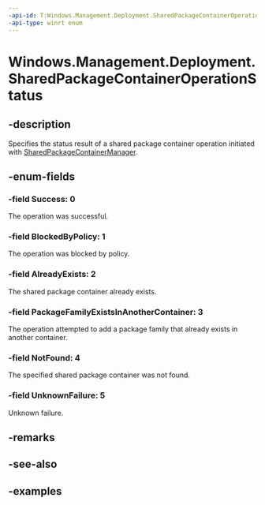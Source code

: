 ```yaml
---
-api-id: T:Windows.Management.Deployment.SharedPackageContainerOperationStatus
-api-type: winrt enum
---
```


# Windows.Management.Deployment.SharedPackageContainerOperationStatus

<!--
public enum SharedPackageContainerOperationStatus
-->


## -description

Specifies the status result of a shared package container operation initiated with [SharedPackageContainerManager](sharedpackagecontainermanager.md).

## -enum-fields

### -field Success: 0

The operation was successful.

### -field BlockedByPolicy: 1

The operation was blocked by policy.

### -field AlreadyExists: 2

The shared package container already exists.

### -field PackageFamilyExistsInAnotherContainer: 3

The operation attempted to add a package family that already exists in another container.

### -field NotFound: 4

The specified shared package container was not found.

### -field UnknownFailure: 5

Unknown failure.

## -remarks

## -see-also

## -examples


